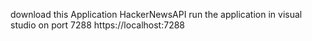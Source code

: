 download this Application HackerNewsAPI
run the application in visual studio on port  7288
https://localhost:7288